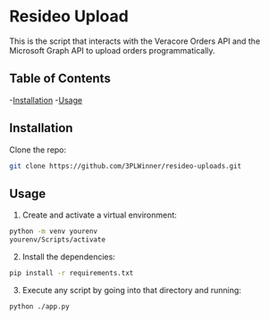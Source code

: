 # Resideo Upload
This is the script that interacts with the Veracore Orders API and the Microsoft Graph API to upload orders programmatically.

## Table of Contents

-[Installation](#installation)
-[Usage](#usage)


## Installation 

Clone the repo:
```bash
git clone https://github.com/3PLWinner/resideo-uploads.git
```



## Usage
1. Create and activate a virtual environment:
```bash
python -m venv yourenv
yourenv/Scripts/activate
```

2. Install the dependencies:
```bash
pip install -r requirements.txt
```

3. Execute any script by going into that directory and running:
```bash
python ./app.py
```